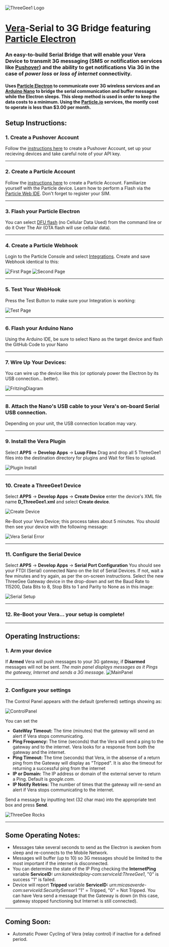 ![ThreeGee1 Logo](http://konektedplay.com/threegee/assets/threegee-default.png)
# [Vera](http://getvera.com "getvera.com")-Serial to 3G Bridge featuring [Particle Electron](https://store.particle.io/?utm_source=ADWORDS&utm_medium=CPC&utm_campaign=Branded&ads_cmpid=678296808&ads_adid=34991192352&ads_matchtype=b&ads_network=g&ads_creative=191119814318&utm_term=particle%20electron&ads_targetid=kwd-261025688856&utm_source=adwords&utm_medium=ppc&ttv=2&gclid=CjwKCAjw3f3NBRBPEiwAiiHxGBDCyxr_WXZ1caIwNNZXcDzRbsz9a3IZqZVRQ_vidghuTnk1t04eQhoCBKwQAvD_BwE "particle.io")

### An easy-to-build Serial Bridge that will enable your Vera Device to transmit 3G messaging (SMS or notification services like [Pushover](https://pushover.net "pushover.net")) and the ability to get notifications Via 3G in the case of *power loss* or *loss of internet* connectivity.

#### Uses [Particle Electron](https://store.particle.io/?utm_source=ADWORDS&utm_medium=CPC&utm_campaign=Branded&ads_cmpid=678296808&ads_adid=34991192352&ads_matchtype=b&ads_network=g&ads_creative=191119814318&utm_term=particle%20electron&ads_targetid=kwd-261025688856&utm_source=adwords&utm_medium=ppc&ttv=2&gclid=CjwKCAjw3f3NBRBPEiwAiiHxGBDCyxr_WXZ1caIwNNZXcDzRbsz9a3IZqZVRQ_vidghuTnk1t04eQhoCBKwQAvD_BwE "particle.io") to communicate over 3G wireless services and an [Arduino Nano](https://store.arduino.cc/usa/arduino-nano "arduino.cc") to bridge the serial communication and buffer messages while the Electron sleeps.  This sleep method is used in order to keep the data costs to a minimum.  Using the [Particle.io](https://www.particle.io "particle.io") services, the montly cost to operate is less than $3.00 per month.

## Setup Instructions:
### 1. Create a Pushover Account
Follow the [instructions here](https://pushover.net/signup) to create a Pushover Account, set up your recieving devices and take careful note of your API key.
***
### 2. Create a Particle Account
Follow the [instructions here](https://login.particle.io/signup?redirect=https%3A//www.particle.io/) to create a Particle Account. Familiarize yourself with the Particle device.  Learn how to perform a Flash via the [Particle Web IDE](https://build.particle.io).  Don't forget to register your SIM.
***
### 3. Flash your Particle Electron
You can select [DFU flash](https://docs.particle.io/faq/particle-tools/installing-dfu-util/electron/) (no Cellular Data Used) from the command line or do it Over The Air (OTA flash will use cellular data).
***
### 4. Create a Particle Webhook
Login to the Particle Console and select [Integrations](https://console.particle.io/integrations).  Create and save Webhook identical to this:

![First Page](https://github.com/BulldogLowell/VeraSerial3gBridge/blob/master/images/WebHook1.png)
![Second Page](https://github.com/BulldogLowell/VeraSerial3gBridge/blob/master/images/WebHook2.png)
***
### 5. Test Your WebHook
Press the Test Button to make sure your Integration is working:

![Test Page](https://github.com/BulldogLowell/VeraSerial3gBridge/blob/master/images/WebHookTest.png)
***
### 6. Flash your Arduino Nano
Using the Arduino IDE, be sure to select Nano as the target device and flash the GitHub Code to your Nano
***
### 7. Wire Up Your Devices:
You can wire up the device like this (or optionaly power the Electron by its USB connection... better).

![FritzingDiagram](https://github.com/BulldogLowell/VeraSerial3gBridge/blob/master/images/FritzingDiagram.png)
***
### 8. Attach the Nano's USB cable to your Vera's on-board Serial USB connection.
Depending on your unit, the USB connection location may vary.
***
### 9. Install the Vera Plugin
Select **APPS** -> **Develop Apps** -> **Luup Files**
Drag and drop all 5 ThreeGee1 files into the destination directory for plugins and Wait for files to upload.

![Plugin Install](https://github.com/BulldogLowell/VeraSerial3gBridge/blob/master/images/LuupFiles.png)
***
### 10. Create a ThreeGee1 Device
Select **APPS** -> **Develop Apps** -> **Create Device** enter the device's XML file name **D_ThreeGee1.xml** and select **Create device**.

![Create Device](https://github.com/BulldogLowell/VeraSerial3gBridge/blob/master/images/CreateDevice.png)

Re-Boot your Vera Device; this process takes about 5 minutes.  You should then see your device with the following message:

![Vera Serial Error](https://github.com/BulldogLowell/VeraSerial3gBridge/blob/master/images/DeviceSerialError.png)
***
### 11. Configure the Serial Device
Select **APPS** -> **Develop Apps** -> **Serial Port Configuration**
You should see your FTDI (Serial) connected Nano on the list of Serial Devices.  If not, wait a few minutes and try again, as per the on-screen instructions.
Select the new ThreeGee Gateway device in the drop-down and set the Baud Rate to 115200, Data Bits to 8, Stop Bits to 1 and Parity to None as in this image:

![Serial Setup](https://github.com/BulldogLowell/VeraSerial3gBridge/blob/master/images/SerialSetup.png)
***
### 12. Re-Boot your Vera... your setup is complete!
***
## Operating Instructions:
### 1. Arm your device
If **Armed** Vera will push messages to your 3G gateway, if **Disarmed** messages will not be sent.
*The main panel displays messages as it Pings the gateway, Internet and sends a 3G message.*
![MainPanel](https://github.com/BulldogLowell/VeraSerial3gBridge/blob/master/images/VeraMainPanel.png)
***
### 2. Configure your settings
The Control Panel appears with the default (preferred) settings showing as:

![ControlPanel](https://github.com/BulldogLowell/VeraSerial3gBridge/blob/master/images/VeraControlPanel.png)

You can set the 
  * **GateWay Timeout:** The time (minutes) that the gateway will send an alert if Vera stops communicating.
  * **Ping Frequency:** The time (seconds) that the Vera will send a ping to the gateway and to the internet.  Vera looks for a response from both the gateway and the internet.
  * **Ping Timeout:** The time (seconds) that Vera, in the absense of a return ping from the Gateway will display as "Tripped".  It is also the timeout for returning a successful ping from the internet
  * **IP or Domain:** The IP address or domain of the external server to return a Ping.  Default is *google.com*.
  * **IP Notify Retries:** The number of times that the gateway will re-send an alert if Vera stops communicating to the internet.

Send a message by inputting text (32 char max) into the appropriate text box and press **Send**.

![ThreeGee Rocks](https://github.com/BulldogLowell/VeraSerial3gBridge/blob/master/images/ThreeGeeRocks.png)
***
## Some Operating Notes:
  * Messages take several seconds to send as the Electron is awoken from sleep and re-connects to the Mobile Network.
  * Messages will buffer (up to 10) so 3G messages should be limited to the most important if the internet is disconnected.  
  * You can determine the state of the IP Ping checking the **InternetPing** variable **ServiceID:** *urn:konektedplay-com:serviceId:ThreeGee1*, "0" is success "1" is failed.
  * Device will report **Tripped** variable **ServiceID:** *urn:micasaverde-com:serviceId:SecuritySensor1* "1" = Tripped, "0" = Not Tripped.  You can have Vera send a message that the Gateway is down (in this case, gateway stopped functioning but Internet is still connected).
  ***
## Coming Soon:
  * Automatic Power Cycling of Vera (relay control) if inactive for a defined period.
